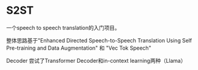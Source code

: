 # S2ST

一个speech to speech translation的入门项目。

整体思路基于"Enhanced Directed Speech-to-Speech Translation Using Self Pre-training and Data Augmentation" 和 "Vec Tok Speech"

Decoder 尝试了Transformer Decoder和in-context learning两种（Llama）
